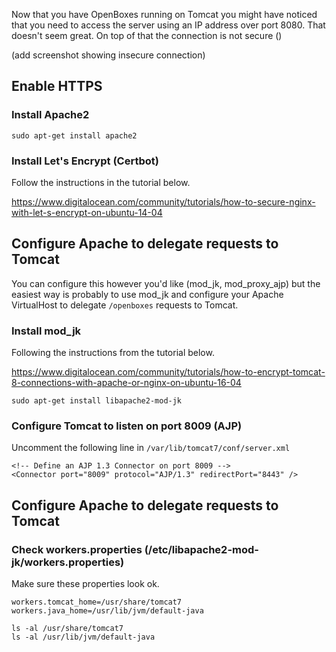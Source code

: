Now that you have OpenBoxes running on Tomcat you might have noticed that you need to access
the server using an IP address over port 8080. That doesn't seem great. On top of that the 
connection is not secure ()

(add screenshot showing insecure connection)

## Enable HTTPS
### Install Apache2
```
sudo apt-get install apache2
```

### Install Let's Encrypt (Certbot)
Follow the instructions in the tutorial below.

https://www.digitalocean.com/community/tutorials/how-to-secure-nginx-with-let-s-encrypt-on-ubuntu-14-04


## Configure Apache to delegate requests to Tomcat

You can configure this however you'd like (mod_jk, mod_proxy_ajp) but the easiest way is probably 
to use mod_jk and configure your Apache VirtualHost to delegate `/openboxes` requests to Tomcat.

### Install mod_jk
Following the instructions from the tutorial below.

https://www.digitalocean.com/community/tutorials/how-to-encrypt-tomcat-8-connections-with-apache-or-nginx-on-ubuntu-16-04
```
sudo apt-get install libapache2-mod-jk
```

### Configure Tomcat to listen on port 8009 (AJP)
Uncomment the following line in `/var/lib/tomcat7/conf/server.xml`

    <!-- Define an AJP 1.3 Connector on port 8009 -->
    <Connector port="8009" protocol="AJP/1.3" redirectPort="8443" />


## Configure Apache to delegate requests to Tomcat

### Check workers.properties (/etc/libapache2-mod-jk/workers.properties)
Make sure these properties look ok.
```
workers.tomcat_home=/usr/share/tomcat7
workers.java_home=/usr/lib/jvm/default-java
```

```
ls -al /usr/share/tomcat7
ls -al /usr/lib/jvm/default-java
```





